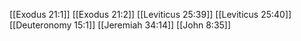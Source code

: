 [[Exodus 21:1]]
[[Exodus 21:2]]
[[Leviticus 25:39]]
[[Leviticus 25:40]]
[[Deuteronomy 15:1]]
[[Jeremiah 34:14]]
[[John 8:35]]
